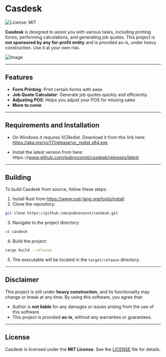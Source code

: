 # Casdesk

![License: MIT](https://img.shields.io/badge/License-MIT-blue.svg)

**Casdesk** is designed to assist you with various tasks, including printing forms, performing calculations, and generating job quotes. This project is **not sponsored by any for-profit entity** and is provided as-is, under heavy construction. Use it at your own risk.

![Image](https://i.imgur.com/R3SJVgB.png)

---

## Features

- **Form Printing**: Print certain forms with ease.
- **Job Quote Calculator**: Generate job quotes quickly and efficiently.
- **Adjusting POS**: Helps you adjust your POS for missing sales
- **More to come**

---

## Requirements and Installation

* On Windows it requires VCRedist. Download it from this link here: https://aka.ms/vs/17/release/vc_redist.x64.exe

* Install the latest version from here: https:://www.github.com/pubnoconst/casdesk/releases/latest

---
## Building

To build Casdesk from source, follow these steps:

1. Install Rust from https://www.rust-lang.org/tools/install
2. Clone the repository:
```bash 
git clone https://github.com/pubnoconst/casdesk.git
```
3. Navigate to the project directory:

```bash
cd casdesk
```
4. Build the project:

```bash
cargo build --release
```
5. The executable will be located in the `target/release` directory.

---

## Disclaimer

This project is still under **heavy construction**, and its functionality may change or break at any time. By using this software, you agree that:

- Author is **not liable** for any damages or issues arising from the use of this software.
- This project is provided **as-is**, without any warranties or guarantees.

---

## License

Casdesk is licensed under the **MIT License**. See the [LICENSE](LICENSE) file for details.

